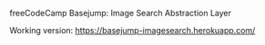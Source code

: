 freeCodeCamp Basejump: Image Search Abstraction Layer

Working version: https://basejump-imagesearch.herokuapp.com/